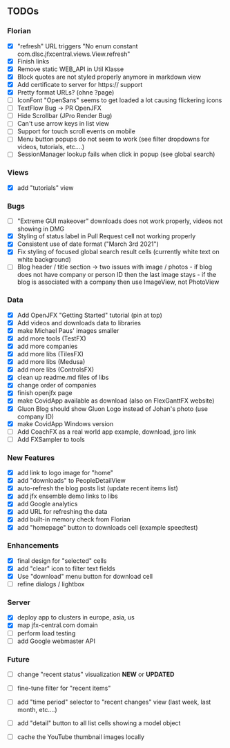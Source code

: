 ## TODOs

### Florian

- [x] "refresh" URL triggers "No enum constant com.dlsc.jfxcentral.views.View.refresh"
- [X] Finish links
- [X] Remove static WEB_API in Util Klasse
- [X] Block quotes are not styled properly anymore in markdown view
- [X] Add certificate to server for https:// support
- [x] Pretty format URLs? (ohne ?page)
- [ ] IconFont "OpenSans" seems to get loaded a lot causing flickering icons
- [ ] TextFlow Bug -> PR OpenJFX
- [ ] Hide Scrollbar (JPro Render Bug)
- [ ] Can't use arrow keys in list view
- [ ] Support for touch scroll events on mobile
- [ ] Menu button popups do not seem to work (see filter dropdowns for videos, tutorials, etc....)
- [ ] SessionManager lookup fails when click in popup (see global search)

### Views

- [X] add "tutorials" view

### Bugs

- [ ] "Extreme GUI makeover" downloads does not work properly, videos not showing in DMG
- [X] Styling of status label in Pull Request cell not working properly
- [X] Consistent use of date format ("March 3rd 2021")
- [X] Fix styling of focused global search result cells (currently white text on white background)
- [ ] Blog header / title section -> two issues with image / photos
      - if blog does not have company or person ID then the last image stays
      - if the blog is associated with a company then use ImageView, not PhotoView

### Data
- [X] Add OpenJFX "Getting Started" tutorial (pin at top)
- [X] Add videos and downloads data to libraries
- [X] make Michael Paus' images smaller
- [X] add more tools (TestFX)
- [X] add more companies
- [X] add more libs (TilesFX)
- [X] add more libs (Medusa)
- [X] add more libs (ControlsFX)
- [X] clean up readme.md files of libs
- [X] change order of companies
- [X] finish openjfx page
- [X] make CovidApp available as download (also on FlexGanttFX website)
- [X] Gluon Blog should show Gluon Logo instead of Johan's photo (use company ID)
- [X] make CovidApp Windows version
- [ ] Add CoachFX as a real world app example, download, jpro link
- [ ] Add FXSampler to tools

### New Features
- [X] add link to logo image for "home"
- [X] add "downloads" to PeopleDetailView
- [X] auto-refresh the blog posts list (update recent items list)
- [X] add jfx ensemble demo links to libs
- [X] add Google analytics
- [X] add URL for refreshing the data
- [X] add built-in memory check from Florian
- [X] add "homepage" button to downloads cell (example speedtest)

### Enhancements

- [X] final design for "selected" cells
- [X] add "clear" icon to filter text fields
- [X] Use "download" menu button for download cell  
- [ ] refine dialogs / lightbox

### Server
- [X] deploy app to clusters in europe, asia, us
- [X] map jfx-central.com domain
- [ ] perform load testing
- [ ] add Google webmaster API

### Future

- [ ] change "recent status" visualization **NEW** or **UPDATED**
- [ ] fine-tune filter for "recent items"
- [ ] add "time period" selector to "recent changes" view (last week, last month, etc....)
- [ ] add "detail" button to all list cells showing a model object
- [ ] cache the YouTube thumbnail images locally


